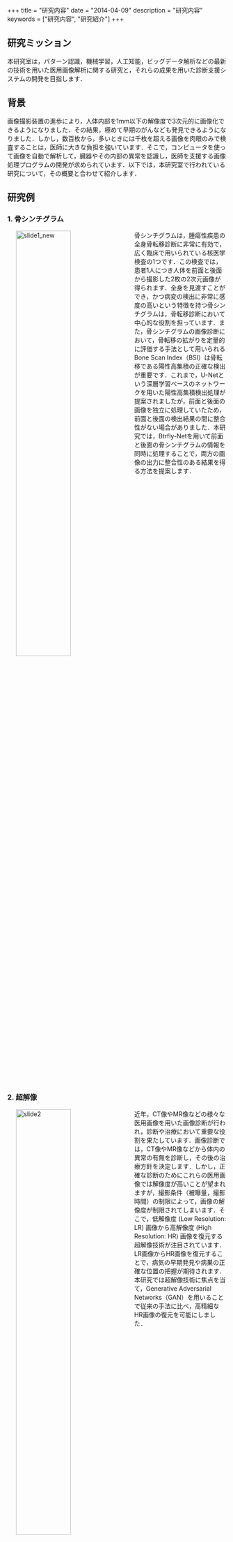 +++
title = "研究内容"
date = "2014-04-09"
description = "研究内容"
keywords = ["研究内容", "研究紹介"]
+++

## 研究ミッション

本研究室は，パターン認識，機械学習，人工知能，ビッグデータ解析などの最新の技術を用いた医用画像解析に関する研究と，それらの成果を用いた診断支援システムの開発を目指します．

## 背景

画像撮影装置の進歩により，人体内部を1mm以下の解像度で3次元的に画像化できるようになりました．その結果，極めて早期のがんなども発見できるようになりました．しかし，数百枚から，多いときには千枚を超える画像を肉眼のみで検査することは，医師に大きな負担を強いています．そこで，コンピュータを使って画像を自動で解析して，臓器やその内部の異常を認識し，医師を支援する画像処理プログラムの開発が求められています．以下では，本研究室で行われている研究について，その概要と合わせて紹介します．

<!--<div align="center"><img src="/img/research/slide1_E.png"  width=50% title="slide1"></div>-->

## 研究例

### 1. 骨シンチグラム

<img src="/img/research/slide_1.png" width=50% title="slide1_new" hspace=20 align="left">
骨シンチグラムは，腫瘍性疾患の全身骨転移診断に非常に有効で，広く臨床で用いられている核医学検査の1つです．この検査では，患者1人につき人体を前面と後面から撮影した2枚の2次元画像が得られます．全身を見渡すことができ，かつ病変の検出に非常に感度の高いという特徴を持つ骨シンチグラムは，骨転移診断において中心的な役割を担っています．また，骨シンチグラムの画像診断において，骨転移の拡がりを定量的に評価する手法として用いられるBone Scan Index（BSI）は骨転移である陽性高集積の正確な検出が重要です．これまで，U-Netという深層学習ベースのネットワークを用いた陽性高集積検出処理が提案されましたが，前面と後面の画像を独立に処理していたため，前面と後面の検出結果の間に整合性がない場合がありました．本研究では，Btrfly-Netを用いて前面と後面の骨シンチグラムの情報を同時に処理することで，両方の画像の出力に整合性のある結果を得る方法を提案します．


<br clear="all">

### 2. 超解像
<img src="/img/research/slide_2.png" width=50% title="slide2" hspace=20 align="left">
近年，CT像やMR像などの様々な医用画像を用いた画像診断が行われ，診断や治療において重要な役割を果たしています．画像診断では，CT像やMR像などから体内の異常の有無を診断し，その後の治療方針を決定します．しかし，正確な診断のためにこれらの医用画像では解像度が高いことが望まれますが，撮影条件（被曝量，撮影時間）の制限によって，画像の解像度が制限されてしまいます．そこで，低解像度 (Low Resolution: LR) 画像から高解像度 (High Resolution: HR) 画像を復元する超解像技術が注目されています．LR画像からHR画像を復元することで，病気の早期発見や病巣の正確な位置の把握が期待されます．本研究では超解像技術に焦点を当て，Generative Adversarial Networks（GAN）を用いることで従来の手法に比べ，高精細なHR画像の復元を可能にしました．

<br clear="all">

### 3. 統計モデル
統計モデルとは臓器の形や濃度分布を少数のパラメータで表現したものであり，医用画像処理では重要な事前情報として利用されています．例えば，臓器セグメンテーションにおいて，統計モデルは臓器形状の制約条件となり，明らかに臓器の形状とは異なる形状を取り除き，セグメンテーションの改善を図ることが期待されています． 

<br>

#### 3.1. ヒト胚子の統計的形状モデル

---

<img src="/img/research/slide_3.png" width=50% title="slide3" hspace=20 align="left">
ヒトの発生の過程において，妊娠3～9週は胚子期と呼ばれ，器官を形成するための重要な時期であり，さまざまな異常が発生する危険性のある時期でもあります．また，新生児の死亡原因の25%が先天異常であると言われており，出生前の診断が非常に重要です．そのため，ヒト胚子の成長予測や出生前の画像診断のための計算機支援診断システムの開発が求められています．胚子期の器官は成長に従って形状が大きく変化するため，従来の統計的形状モデルでは，このような時間変化による解剖構造の形態の大きな変化をうまく扱うことができませんでした．本研究では，時間変化に対応した時空間統計的形状モデルを構築し，先天的な異常形状に対する診断支援に利用することを研究しています．  

<br clear="all">

<br>

#### 3.2. 血管の統計的濃度モデル

---

<img src="/img/research/slide_4.png" width=50% title="slide4" hspace=20 align="left">
血流の異常によって発生する病気は死と直結しており，非常に深刻なものであることが多いです．例えば，動脈硬化によって血管内の血流が滞り，血管にできるこぶが原因として引き起こされる心筋梗塞や狭心症などがあります．したがって，血管上の異常を早期発見することが不可欠です．血管のセグメンテーションは異常の検出に重要な役割を果たし，統計モデルの適用によって精度の向上を期待できます．一方で，血管等の線状構造を対象とするモデル構築は，その濃度分布の複雑さからモデル化が難しく，ほとんど検討されていません．本研究では，肺の血管や気管支といった線状構造を対象に，統計的濃度モデルを"VAE"や"Glow"といった深層生成学習によって構築するという研究を行っています．

<br clear="all">

### 4. 認知症診断支援
<img src="/img/research/slide_5.png" width=50% title="slide5" hspace=20 align="left">
近年の医療技術の進歩に伴い，我々の生活はより豊かなものになった一方で，少子高齢化という社会問題は深刻化しています．高齢化社会の問題点の一つに高齢者の認知症が挙げられ，認知症は「老化によるもの忘れ」とは異なり，何かの病気によって脳の神経細胞が壊れるために起こる症状や状態を指します．認知症はその原因によって複数のタイプに分類されます．最も多いのはアルツハイマー型認知症(AD)であり，脳血管性認知症(VD)，レビー小体型認知症(DLB)，前頭側頭型認知症(FTD)と合わせて認知症4大原因と呼ばれています．VD以外の認知症3大原因は，SPECT検査で早期に識別できる場合が多くあります．SPECT検査は，脳の血流状態を画像にして見ることができる一方で，人が画像を見て血流の低下部位を特定し，認知症を診断するのは難しく，時間もかかるため，コンピュータを用いた支援が求められています．本研究では，SPECT画像から認知症を認識する深層学習に基づくシステムの開発を行っています． 

<br clear="all">

### 5. 臓器セグメンテーション
<img src="/img/research/slide_6.png" width=50% title="slide6" hspace=20 align="left">
小児画像は，個人やその年齢によって臓器の濃度，形状，位置，大きさのばらつきが大きく，また，小児CT像では低線量撮影をするため，低解像度かつ低SN比(信号対雑音比)の画像となってしまいます．これらの問題点から成人対象の画像診断支援システムとは別に，小児独自のシステムが必要になります．近年のセグメンテーション手法では深層学習をベースとしたものが多く提案され，高精度の結果が報告されている一方で，臓器形状の事前知識を学習しないため，不自然な形状の予測結果が存在するという課題があります．本研究では3次元CT画像に対応した"3D-Unet"に小児肝臓の時空間統計的形状モデルを適用することで，小児CT像の肝臓セグメンテーション性能の向上を図ります．

<br clear="all">

### 6. 皮膚疾患画像分類
<img src="/img/research/slide_7.png" width=50% title="slide6" hspace=20 align="left">
皮膚は体表を覆う組織であり，成人では体重の約16％を占める人体最大の臓器です．皮膚は体外と直接接触し，水分の維持・体温の調整・刺激からの保護・感覚器官の役割など，人間が生きていくうえで不可欠な複数の働きを有しています．しかし体表に位置する皮膚は，水分の蒸発や異物の侵入，紫外線の照射など，多くの外的刺激に曝され続ける器官でもある．こうした刺激によって皮膚は様々な疾患を発症します．特に皮膚がんは他の器官に発生する癌と比較して進行が遅く，早期発見と治療により処置が容易となり，患者と医師の負担を軽減で きます．そのため皮膚の異常に対し，迅速な医師の診断と治療を行うことが求められています．本研究では，撮影機器・角度・スケール・背景などが多様な画像から構成される実験試料を対象に，複数枚の画像を用いて識別能力を向上させる手法について提案します．

<br clear="all">
<br>

<!--
### 1. 基盤

#### 1-1 計算解剖学

計算解剖学は，人体構造の形状や画像化後の濃度値などに関する統計的変動を数理統計的に記述するために生まれた新しい学術分野です．わが国では，2009～2013年に文部科学省の科学研究費補助金の新学術領域研究として集中的に研究が進められました計算解剖学．以下の図は本研究室で作成した体幹部臓器形状の統計的変動を記述した統計的形状モデル（Statistical Shape Model; SSM）です．最近はこの分野の多元化（時間軸，空間軸，機能軸，疾病軸への拡張）も進められています

<div align="right"><img src="/img/research/slide2_E.jpg"  width=50% title="slide2"></div>

### 2. 応用

#### 2-1 臓器自動認識
##### １）肺，肝臓，膵臓などの単一臓器認識
正常な臓器や，平均的な形状の臓器の認識問題はこれまでにほとんど解決されてきたことから，本研究室では，大きな疾病領域を含んでいたり，変形が著しい臓器を認識する画像処理アルゴリズムの研究を進めています．以下は，統計的形状モデルを組み込むことで，胸壁に疾病が付着していても正しく肺野が認識できる認識アルゴリズムを開発した例です．

<div align="center"><img src="/img/research/slide3_E.jpg"  width=50% title="slide3"></div>

大きな疾病が表現できる特別な工夫を含むモデルを用いることで，大疾病を含む臓器の安定した認識が可能になりました．

<div align="center"><img src="/img/research/slide4_E.jpg"  width=50% title="slide4"></div>

統計的形状モデルの中には，事前に測定した特徴を条件とする条件付きの統計的形状モデルがあります．本研究室では，この条件付統計モデルをさらに改良し，平均から大きく外れた形状の肝臓を認識することに成功しました（下図参照）．

<div align="center"><img src="/img/research/slide5_E.jpg"  width=50% title="slide5"></div>

##### ２）複数臓器同時認識
人体内にある複数の臓器は互いに一定の関係を持って存在します．その関係を使って臓器を認識することで，高精度な認識結果を得ることができます．以下の図は，互いの関係を考慮可能な処理を用いた認識結果です．

<div align="center"><img src="/img/research/slide6_E.jpg"  width=50% title="slide6"></div>

#### 2-2 疾病自動認識
##### １）CT像上の肝腫瘍
多数の識別器の結果を統合するアンサンブル学習により肝腫瘍を正確に認識できるようになりました．このアルゴリズムは，2008年の国際コンペ＠MICCAIで最も優れた性能を示しました．

<div align="center"><img src="/img/research/slide7_E.jpg"  width=50% title="slide7"></div>

##### ２）MR像上の脳動脈瘤
MR像から血管を自動認識し，その認識結果に対して形状の特徴量を多数計測することにより，脳動脈瘤を自動検出できるようになりました．この研究は東京大学と連携して進めています．

##### ３）シンチグラム上の転移
シンチグラム検査は，がんの転移などを見つけるために有効な方法です．この研究は，大阪市立大学と連携をして進めています．

#### 2-3 胎児画像処理
京都大学にある世界でも非常に貴重な胎児データベースを用いて胎児の画像処理を行っています．胎児の画像処理を通じて，胎児の診断支援などに貢献することを目指します．この研究は京都大学と連携をして進めています．

#### 2-4 死亡時画像診断支援
死因の究明は死亡時の診断において非常に重要な要素です．解剖ができない例を中心に，画像を使って死因を明らかにする検討が進められています．日本ではオートプシー・イメージング（Autopsy imaging; Ai）と呼ばれる分野です．本研究室では，画像処理を使ってAiを支援する研究を進めています．

##### １）骨折検出支援
骨折は死因に関係する重要な所見です．画像処理により骨折を自動検出する処理を開発しました．以下は，肋骨を対象に骨折検出を行った例です．

<div align="center"><img src="/img/research/slide8_E.jpg"  width=50% title="slide8"></div>

##### ２）死後人体の計算解剖学と大変形臓器認識処理
死後の臓器の形状を表現するための計算解剖学についての研究を進めてきました．以下の図は生体と死後の肝臓の平均形状モデルです．呼吸停止による横隔膜の拳上により右葉（向かって左）が上にせり出し，反対側の左葉が下降しているのが分かります．死後の人体の臓器は生体と異なり大きく変形していますが，このような死体用のモデルを用いて画像から認識を行う処理についても研究を進めています．

<div align="center"><img src="/img/research/slide9_E.jpg"  width=50% title="slide9"></div>

その他，死後画像における濃度値の変化のモデルに関する研究を，東海大学やハンブルグ大学と一緒に行っています．

##### ３）死因や死後経過時間推定
死亡後の人体の画像から臓器を認識した後，画像の微細な特徴と測定し，機械学習を応用して死因や死後経過時間を推定します．この研究は山口大学や福井大学と連携をしながら進めています．

-->